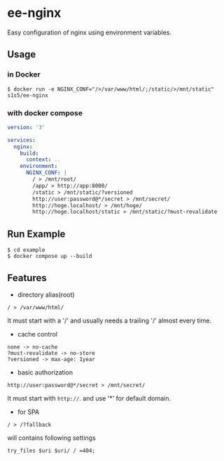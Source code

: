 # ee-nginx
Easy configuration of nginx using environment variables.

## Usage
### in Docker
```shell
$ docker run -e NGINX_CONF="/>/var/www/html/;/static/>/mnt/static" s1s5/ee-nginx
```

### with docker compose
```yaml
version: '3'

services:
  nginx:
    build:
      context: ..
    environment:
      NGINX_CONF: |
        / > /mnt/root/
        /app/ > http://app:8000/
        /static > /mnt/static/?versioned
        http://user:password@*/secret > /mnt/secret/
        http://hoge.localhost/ > /mnt/hoge/
        http://hoge.localhost/static > /mnt/static/?must-revalidate
```

## Run Example
```shell
$ cd example
$ docker compose up --build
```

## Features
- directory alias(root)
```
/ > /var/www/html/
```
It must start with a '/' and usually needs a trailing '/' almost every time.

- cache control
```
none -> no-cache
?must-revalidate -> no-store
?versioned -> max-age: 1year
```

- basic authorization
```
http://user:password@*/secret > /mnt/secret/
```
It must start with `http://`. and use '*' for default domain.

- for SPA
```
/ > /?fallback
```
will contains following settings
```
try_files $uri $uri/ / =404;
```

